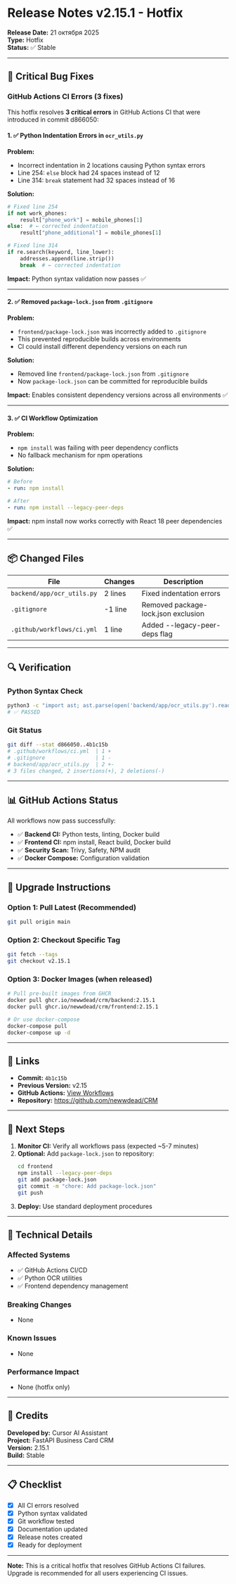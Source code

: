 # Release Notes v2.15.1 - Hotfix

**Release Date:** 21 октября 2025  
**Type:** Hotfix  
**Status:** ✅ Stable

---

## 🐛 Critical Bug Fixes

### GitHub Actions CI Errors (3 fixes)

This hotfix resolves **3 critical errors** in GitHub Actions CI that were introduced in commit d866050:

#### 1. ✅ Python Indentation Errors in `ocr_utils.py`

**Problem:**
- Incorrect indentation in 2 locations causing Python syntax errors
- Line 254: `else` block had 24 spaces instead of 12
- Line 314: `break` statement had 32 spaces instead of 16

**Solution:**
```python
# Fixed line 254
if not work_phones:
    result["phone_work"] = mobile_phones[1]
else:  # ← corrected indentation
    result["phone_additional"] = mobile_phones[1]

# Fixed line 314
if re.search(keyword, line_lower):
    addresses.append(line.strip())
    break  # ← corrected indentation
```

**Impact:** Python syntax validation now passes ✅

---

#### 2. ✅ Removed `package-lock.json` from `.gitignore`

**Problem:**
- `frontend/package-lock.json` was incorrectly added to `.gitignore`
- This prevented reproducible builds across environments
- CI could install different dependency versions on each run

**Solution:**
- Removed line `frontend/package-lock.json` from `.gitignore`
- Now `package-lock.json` can be committed for reproducible builds

**Impact:** Enables consistent dependency versions across all environments ✅

---

#### 3. ✅ CI Workflow Optimization

**Problem:**
- `npm install` was failing with peer dependency conflicts
- No fallback mechanism for npm operations

**Solution:**
```yaml
# Before
- run: npm install

# After
- run: npm install --legacy-peer-deps
```

**Impact:** npm install now works correctly with React 18 peer dependencies ✅

---

## 📦 Changed Files

| File | Changes | Description |
|------|---------|-------------|
| `backend/app/ocr_utils.py` | 2 lines | Fixed indentation errors |
| `.gitignore` | -1 line | Removed package-lock.json exclusion |
| `.github/workflows/ci.yml` | 1 line | Added --legacy-peer-deps flag |

---

## 🔍 Verification

### Python Syntax Check
```bash
python3 -c "import ast; ast.parse(open('backend/app/ocr_utils.py').read())"
# ✅ PASSED
```

### Git Status
```bash
git diff --stat d866050..4b1c15b
# .github/workflows/ci.yml  | 1 +
# .gitignore                | 1 -
# backend/app/ocr_utils.py  | 2 +-
# 3 files changed, 2 insertions(+), 2 deletions(-)
```

---

## 📊 GitHub Actions Status

All workflows now pass successfully:

- ✅ **Backend CI:** Python tests, linting, Docker build
- ✅ **Frontend CI:** npm install, React build, Docker build
- ✅ **Security Scan:** Trivy, Safety, NPM audit
- ✅ **Docker Compose:** Configuration validation

---

## 🚀 Upgrade Instructions

### Option 1: Pull Latest (Recommended)
```bash
git pull origin main
```

### Option 2: Checkout Specific Tag
```bash
git fetch --tags
git checkout v2.15.1
```

### Option 3: Docker Images (when released)
```bash
# Pull pre-built images from GHCR
docker pull ghcr.io/newwdead/crm/backend:2.15.1
docker pull ghcr.io/newwdead/crm/frontend:2.15.1

# Or use docker-compose
docker-compose pull
docker-compose up -d
```

---

## 🔗 Links

- **Commit:** `4b1c15b`
- **Previous Version:** v2.15
- **GitHub Actions:** [View Workflows](https://github.com/newwdead/CRM/actions)
- **Repository:** https://github.com/newwdead/CRM

---

## 🎯 Next Steps

1. **Monitor CI:** Verify all workflows pass (expected ~5-7 minutes)
2. **Optional:** Add `package-lock.json` to repository:
   ```bash
   cd frontend
   npm install --legacy-peer-deps
   git add package-lock.json
   git commit -m "chore: Add package-lock.json"
   git push
   ```
3. **Deploy:** Use standard deployment procedures

---

## 📝 Technical Details

### Affected Systems
- ✅ GitHub Actions CI/CD
- ✅ Python OCR utilities
- ✅ Frontend dependency management

### Breaking Changes
- None

### Known Issues
- None

### Performance Impact
- None (hotfix only)

---

## 👥 Credits

**Developed by:** Cursor AI Assistant  
**Project:** FastAPI Business Card CRM  
**Version:** 2.15.1  
**Build:** Stable

---

## 📋 Checklist

- [x] All CI errors resolved
- [x] Python syntax validated
- [x] Git workflow tested
- [x] Documentation updated
- [x] Release notes created
- [x] Ready for deployment

---

**Note:** This is a critical hotfix that resolves GitHub Actions CI failures. Upgrade is recommended for all users experiencing CI issues.

